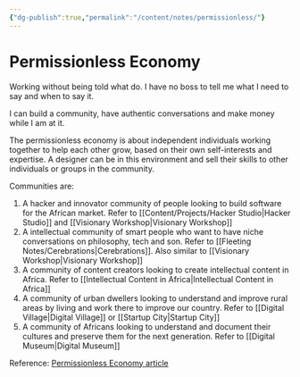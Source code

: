 ```yaml
---
{"dg-publish":true,"permalink":"/content/notes/permissionless/"}
---
```


# Permissionless Economy

Working without being told what do. I have no boss to tell me what I need to say and when to say it.

I can build a community, have authentic conversations and make money while I am at it.

The permissionless economy is about independent individuals working together to help each other grow, based on their own self-interests and expertise. A designer can be in this environment and sell their skills to other individuals or groups in the community.

Communities are:
1. A hacker and innovator community of people looking to build software for the African market. Refer to [[Content/Projects/Hacker Studio\|Hacker Studio]] and [[Visionary Workshop\|Visionary Workshop]]
2. A intellectual community of smart people who want to have niche conversations on philosophy, tech and son. Refer to [[Fleeting Notes/Cerebrations\|Cerebrations]]. Also similar to [[Visionary Workshop\|Visionary Workshop]]
3. A community of content creators looking to create intellectual content in Africa. Refer to [[Intellectual Content in Africa\|Intellectual Content in Africa]]
4. A community of urban dwellers looking to understand and improve rural areas by living and work there to improve our country. Refer to [[Digital Village\|Digital Village]] or [[Startup City\|Startup City]]
5. A community of Africans looking to understand and document their cultures and preserve them for the next generation. Refer to [[Digital Museum\|Digital Museum]]

Reference: [Permissionless Economy article](https://entrepreneurshandbook.co/the-permissionless-economy-is-the-greatest-opportunity-for-making-money-online-5545c9537c66)
